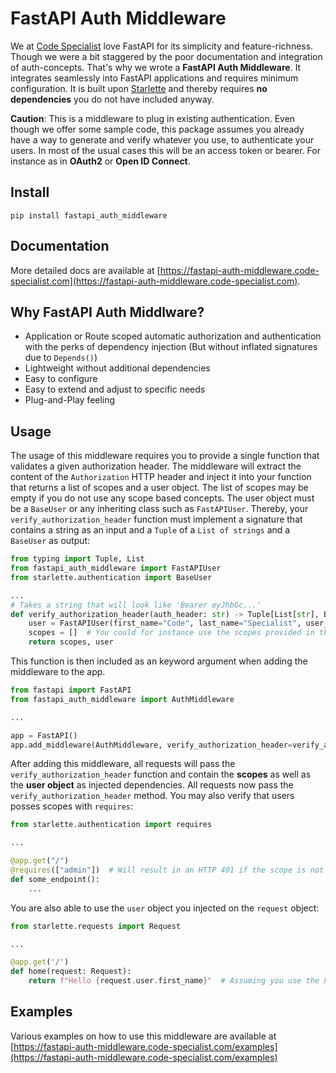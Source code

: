 # FastAPI Auth Middleware

We at [Code Specialist](https://code-specialist.com) love FastAPI for its simplicity and feature-richness. Though we were a bit staggered by the poor documentation and integration
of auth-concepts. That's why we wrote a **FastAPI Auth Middleware**. It integrates seamlessly into FastAPI applications and requires minimum configuration. It is built
upon [Starlette](https://www.starlette.io/) and thereby requires **no dependencies** you do not have included anyway.

**Caution**: This is a middleware to plug in existing authentication. Even though we offer some sample code, this package assumes you already have a way to generate and verify
whatever you use, to authenticate your users. In most of the usual cases this will be an access token or bearer. For instance as in **OAuth2** or **Open ID Connect**.

## Install

```shell
pip install fastapi_auth_middleware
```

## Documentation
More detailed docs are available at [https://fastapi-auth-middleware.code-specialist.com](https://fastapi-auth-middleware.code-specialist.com).

## Why FastAPI Auth Middlware?

- Application or Route scoped automatic authorization and authentication with the perks of dependency injection (But without inflated signatures due to `Depends()`)
- Lightweight without additional dependencies
- Easy to configure
- Easy to extend and adjust to specific needs
- Plug-and-Play feeling

## Usage

The usage of this middleware requires you to provide a single function that validates a given authorization header. The middleware will extract the content of the `Authorization`
HTTP header and inject it into your function that returns a list of scopes and a user object. The list of scopes may be empty if you do not use any scope based concepts. The user
object must be a `BaseUser` or any inheriting class such as `FastAPIUser`. Thereby, your `verify_authorization_header` function must implement a signature that contains a string as
an input and a `Tuple` of a `List of strings` and a `BaseUser` as output:

```python
from typing import Tuple, List
from fastapi_auth_middleware import FastAPIUser
from starlette.authentication import BaseUser

...
# Takes a string that will look like 'Bearer eyJhbGc...'
def verify_authorization_header(auth_header: str) -> Tuple[List[str], BaseUser]: # Returns a Tuple of a List of scopes (string) and a BaseUser
    user = FastAPIUser(first_name="Code", last_name="Specialist", user_id=1)  # Usually you would decode the JWT here and verify its signature to extract the 'sub'
    scopes = []  # You could for instance use the scopes provided in the JWT or request them by looking up the scopes with the 'sub' somewhere
    return scopes, user
```

This function is then included as an keyword argument when adding the middleware to the app.

```python
from fastapi import FastAPI
from fastapi_auth_middleware import AuthMiddleware

...

app = FastAPI()
app.add_middleware(AuthMiddleware, verify_authorization_header=verify_authorization_header)
```

After adding this middleware, all requests will pass the `verify_authorization_header` function and contain the **scopes** as well as the **user object** as injected dependencies.
All requests now pass the `verify_authorization_header` method. You may also verify that users posses scopes with `requires`:

```python
from starlette.authentication import requires

...

@app.get("/")
@requires(["admin"])  # Will result in an HTTP 401 if the scope is not matched
def some_endpoint():
    ...
```

You are also able to use the `user` object you injected on the `request` object:

```python
from starlette.requests import Request

...

@app.get('/')
def home(request: Request):
    return f"Hello {request.user.first_name}"  # Assuming you use the FastAPIUser object
```

## Examples

Various examples on how to use this middleware are available
at [https://fastapi-auth-middleware.code-specialist.com/examples](https://fastapi-auth-middleware.code-specialist.com/examples)